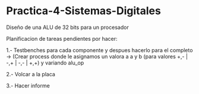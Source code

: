 # Practica-4-Sistemas-Digitales
Diseño de una ALU de 32 bits para un procesador


Planificacion de tareas pendientes por hacer:

1.- Testbenches para cada componente y despues hacerlo para el completo -> (Crear process donde le asignamos un valora a a y b (para valores +,- | -,+ | -,- | +,+) y variando alu_op

2.- Volcar a la placa 

3.- Hacer informe 

